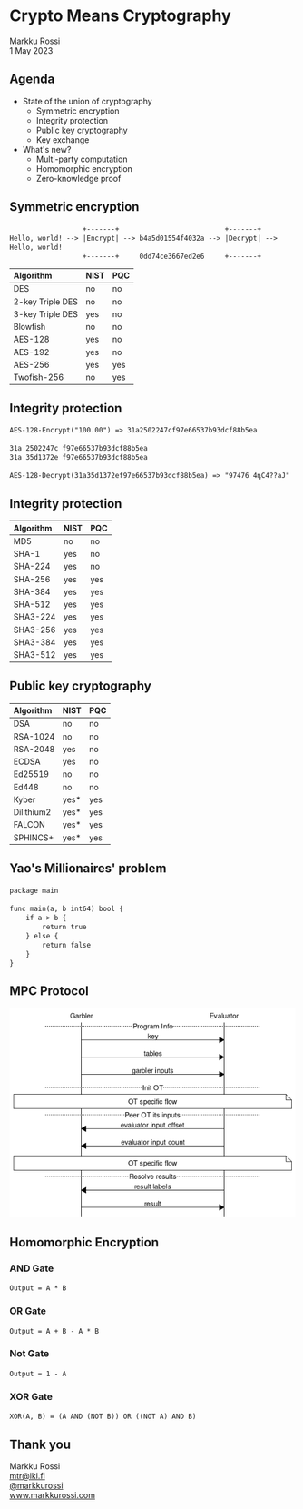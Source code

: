 # Crypto Means Cryptography

Markku Rossi \
1 May 2023

## Agenda

- State of the union of cryptography
  - Symmetric encryption
  - Integrity protection
  - Public key cryptography
  - Key exchange
- What's new?
  - Multi-party computation
  - Homomorphic encryption
  - Zero-knowledge proof

## Symmetric encryption

```ascii-art,center
                  +-------+                          +-------+
Hello, world! --> |Encrypt| --> b4a5d01554f4032a --> |Decrypt| --> Hello, world!
                  +-------+     0dd74ce3667ed2e6     +-------+
```


| Algorithm        | NIST | PQC |
|:-----------------|:-----|:----|
| DES              | no   | no  |
| 2-key Triple DES | no   | no  |
| 3-key Triple DES | yes  | no  |
| Blowfish         | no   | no  |
| AES-128          | yes  | no  |
| AES-192          | yes  | no  |
| AES-256          | yes  | yes |
| Twofish-256      | no   | yes |


## Integrity protection



```plain
AES-128-Encrypt("100.00") => 31a2502247cf97e66537b93dcf88b5ea

31a 2502247c f97e66537b93dcf88b5ea
31a 35d1372e f97e66537b93dcf88b5ea

AES-128-Decrypt(31a35d1372ef97e66537b93dcf88b5ea) => "97476 4դC4??aJ"
```

## Integrity protection

| Algorithm | NIST | PQC |
|:----------|:-----|:----|
| MD5       | no   | no  |
| SHA-1     | yes  | no  |
| SHA-224   | yes  | no  |
| SHA-256   | yes  | yes |
| SHA-384   | yes  | yes |
| SHA-512   | yes  | yes |
| SHA3-224  | yes  | yes |
| SHA3-256  | yes  | yes |
| SHA3-384  | yes  | yes |
| SHA3-512  | yes  | yes |

## Public key cryptography

| Algorithm  | NIST | PQC |
|:-----------|:-----|:----|
| DSA        | no   | no  |
| RSA-1024   | no   | no  |
| RSA-2048   | yes  | no  |
| ECDSA      | yes  | no  |
| Ed25519    | no   | no  |
| Ed448      | no   | no  |
| Kyber      | yes* | yes |
| Dilithium2 | yes* | yes |
| FALCON     | yes* | yes |
| SPHINCS+   | yes* | yes |

## Yao's Millionaires' problem

```linenumbers
package main

func main(a, b int64) bool {
    if a > b {
        return true
    } else {
        return false
    }
}
```

## MPC Protocol

![MPC Protocol](mpc-protocol.png "MPC Protocol")

## Homomorphic Encryption


### AND Gate

```
Output = A * B
```

### OR Gate

```
Output = A + B - A * B
```

### Not Gate

```
Output = 1 - A
```

### XOR Gate

```
XOR(A, B) = (A AND (NOT B)) OR ((NOT A) AND B)
```

## Thank you

Markku Rossi \
<a href="mailto:mtr@iki.fi">mtr@iki.fi</a> \
<a href="https://twitter.com/markkurossi" target="_blank">@markkurossi</a> \
<a href="http://www.markkurossi.com" target="_blank">www.markkurossi.com</a>
